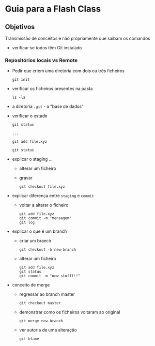 # Guia para a Flash Class

## Objetivos

Transmissão de conceitos e não própriamente que saibam os comandos

* verificar se todos têm Git instalado


### Repositórios locais vs Remote

* Pedir que criem uma diretoria com dois ou trẽs ficheiros


      git init

* verificar os ficheiros presentes na pasta

      ls -la

* a diretoria ```.git``` - a "base de dados"

* verificar o estado

      git status

      ...

      git add file.xyz

      git status


* explicar o staging ...
  * alterar um ficheiro
  * gravar

        git checkout file.xyz

* explicar diferença entre ```staging``` e ```commit```
  * voltar a alterar o ficheiro

        git add file.xyz
        git commit -m "mensagem"
        git log

* explicar o que é um branch
  * criar um branch

        git checkout -b new-branch

  * alterar um ficheiro

        git add file.xyz
        git status
        git commit -m "new stufff!!"

* conceito de merge
  * regressar ao branch master

        git checkout master

  * demonstrar como os ficheiros voltaram ao original

        git merge new-branch

  * ver autoria de uma alteração

        git blame
